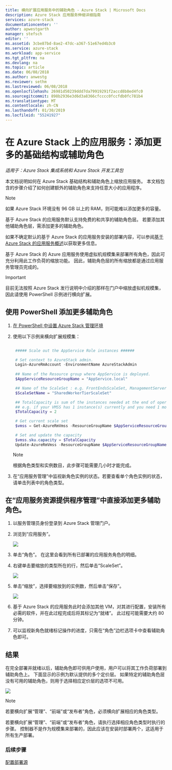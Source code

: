 ```yaml
---
title: 横向扩展应用服务中的辅助角色 - Azure Stack | Microsoft Docs
description: Azure Stack 应用服务伸缩详细指南
services: azure-stack
documentationcenter: ''
author: apwestgarth
manager: stefsch
editor: ''
ms.assetid: 3cbe87bd-8ae2-47dc-a367-51e67ed4b3c0
ms.service: azure-stack
ms.workload: app-service
ms.tgt_pltfrm: na
ms.devlang: na
ms.topic: article
ms.date: 06/08/2018
ms.author: anwestg
ms.reviewer: sethm
ms.lastreviewed: 06/08/2018
ms.openlocfilehash: 26981d50239ddd7da79919291f2accd8b8ed4fc0
ms.sourcegitcommit: 898b2936e3d6d3a8366cfcccc0fccfdb0fc781b4
ms.translationtype: MT
ms.contentlocale: zh-CN
ms.lasthandoff: 01/30/2019
ms.locfileid: "55241927"
---
```

# <a name="app-service-on-azure-stack-add-more-infrastructure-or-worker-roles"></a>在 Azure Stack 上的应用服务：添加更多的基础结构或辅助角色

*适用于：Azure Stack 集成系统和 Azure Stack 开发工具包*  

本文档说明如何在 Azure Stack 基础结构和辅助角色上缩放应用服务。 本文档包含的步骤介绍了如何创建额外的辅助角色来支持任意大小的应用程序。

> [!NOTE]
> 如果 Azure Stack 环境没有 96 GB 以上的 RAM，则可能难以添加更多的容量。

基于 Azure Stack 的应用服务默认支持免费的和共享的辅助角色层。 若要添加其他辅助角色层，需添加更多的辅助角色。

如果不确定默认的基于 Azure Stack 的应用服务安装的部署内容，可以参阅[基于 Azure Stack 的应用服务概述](azure-stack-app-service-overview.md)以获取更多信息。

基于 Azure Stack 的 Azure 应用服务使用虚拟机规模集来部署所有角色，因此可充分利用此工作负荷的缩放功能。 因此，辅助角色层的所有缩放都是通过应用服务管理员完成的。

> [!IMPORTANT]
> 目前无法按照 Azure Stack 发行说明中介绍的那样在门户中缩放虚拟机规模集，因此请使用 PowerShell 示例进行横向扩展。
>
>

## <a name="add-additional-workers-with-powershell"></a>使用 PowerShell 添加更多辅助角色

1. [在 PowerShell 中设置 Azure Stack 管理环境](azure-stack-powershell-configure-admin.md)

2. 使用以下示例来横向扩展规模集：
   ```powershell
   
    ##### Scale out the AppService Role instances ######
   
    # Set context to AzureStack admin.
    Login-AzureRmAccount -EnvironmentName AzureStackAdmin
                                                 
    ## Name of the Resource group where AppService is deployed.
    $AppServiceResourceGroupName = "AppService.local"

    ## Name of the ScaleSet : e.g. FrontEndsScaleSet, ManagementServersScaleSet, PublishersScaleSet , LargeWorkerTierScaleSet,      MediumWorkerTierScaleSet, SmallWorkerTierScaleSet, SharedWorkerTierScaleSet
    $ScaleSetName = "SharedWorkerTierScaleSet"

    ## TotalCapacity is sum of the instances needed at the end of operation. 
    ## e.g. if your VMSS has 1 instance(s) currently and you need 1 more the TotalCapacity should be set to 2
    $TotalCapacity = 2  

    # Get current scale set
    $vmss = Get-AzureRmVmss -ResourceGroupName $AppServiceResourceGroupName -VMScaleSetName $ScaleSetName

    # Set and update the capacity
    $vmss.sku.capacity = $TotalCapacity
    Update-AzureRmVmss -ResourceGroupName $AppServiceResourceGroupName -Name $ScaleSetName -VirtualMachineScaleSet $vmss 
   ```    

   > [!NOTE]
   > 根据角色类型和实例数目，此步骤可能需要几小时才能完成。
   >
   >

3. 在“应用服务管理”中监视新角色实例的状态。若要查看单个角色实例的状态，请单击列表中的角色类型。

## <a name="add-additional-workers-directly-within-the-app-service-resource-provider-admin"></a>在“应用服务资源提供程序管理”中直接添加更多辅助角色。

1. 以服务管理员身份登录到 Azure Stack 管理门户。

2. 浏览到“应用服务”。

    ![](media/azure-stack-app-service-add-worker-roles/image01.png)

3. 单击“角色”。 在这里会看到所有已部署的应用服务角色的明细。

4. 右键单击要缩放的类型所在的行，然后单击“ScaleSet”。

    ![](media/azure-stack-app-service-add-worker-roles/image02.png)

5. 单击“缩放”，选择要缩放到的实例数，然后单击“保存”。

    ![](media/azure-stack-app-service-add-worker-roles/image03.png)

6. 基于 Azure Stack 的应用服务此时会添加其他 VM，对其进行配置，安装所有必需的软件，并在此过程完成后将其标记为“就绪”。 此过程可能需要大约 80 分钟。

7. 可以监视新角色就绪标记操作的进度，只需在“角色”边栏选项卡中查看辅助角色即可。

## <a name="result"></a>结果

在完全部署并就绪以后，辅助角色即可供用户使用，用户可以将其工作负荷部署到辅助角色上。 下面显示的示例为默认提供的多个定价层。 如果特定的辅助角色层没有可用的辅助角色，则用于选择相应定价层的选项不可用。

![](media/azure-stack-app-service-add-worker-roles/image04.png)

>[!NOTE]
> 若要横向扩展“管理”、“前端”或“发布者”角色，必须横向扩展相应的角色类型。 
>
>

若要横向扩展“管理”、“前端”或“发布者”角色，请执行选择相应角色类型时执行的步骤。 控制器不是作为规模集来部署的，因此应该在安装时部署两个，这适用于所有生产部署。

### <a name="next-steps"></a>后续步骤

[配置部署源](azure-stack-app-service-configure-deployment-sources.md)
